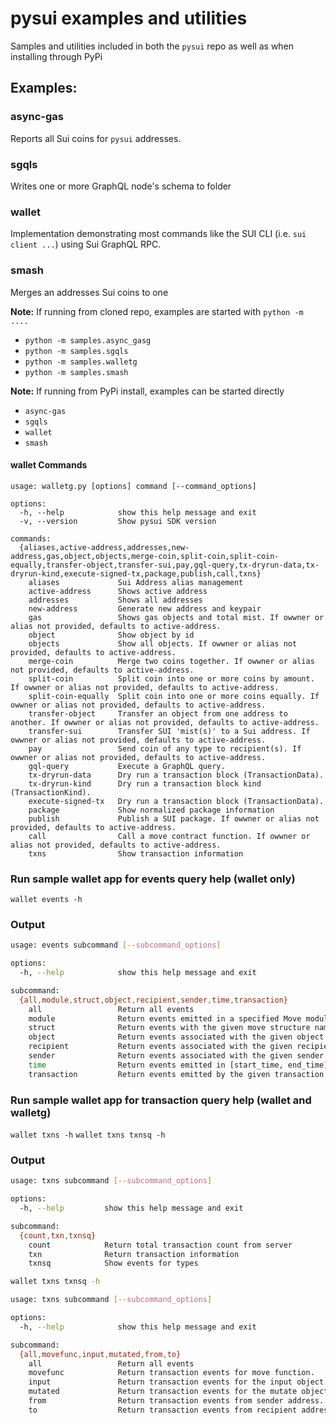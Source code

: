 # pysui examples and utilities

Samples and utilities included in both the `pysui` repo as well as when installing through PyPi


## Examples:

### async-gas

Reports all Sui coins for `pysui` addresses.

### sgqls

Writes one or more GraphQL node's schema to folder

### wallet

Implementation demonstrating most commands like the SUI CLI (i.e. `sui client ...`) using Sui GraphQL RPC.

### smash

Merges an addresses Sui coins to one

**Note:** If running from cloned repo, examples are started with `python -m ....`

- `python -m samples.async_gasg`
- `python -m samples.sgqls`
- `python -m samples.walletg`
- `python -m samples.smash`

**Note:** If running from PyPi install, examples can be started directly

- `async-gas`
- `sgqls`
- `wallet`
- `smash`


#### wallet Commands
```shell
usage: walletg.py [options] command [--command_options]

options:
  -h, --help            show this help message and exit
  -v, --version         Show pysui SDK version

commands:
  {aliases,active-address,addresses,new-address,gas,object,objects,merge-coin,split-coin,split-coin-equally,transfer-object,transfer-sui,pay,gql-query,tx-dryrun-data,tx-dryrun-kind,execute-signed-tx,package,publish,call,txns}
    aliases             Sui Address alias management
    active-address      Shows active address
    addresses           Shows all addresses
    new-address         Generate new address and keypair
    gas                 Shows gas objects and total mist. If owwner or alias not provided, defaults to active-address.
    object              Show object by id
    objects             Show all objects. If owwner or alias not provided, defaults to active-address.
    merge-coin          Merge two coins together. If owwner or alias not provided, defaults to active-address.
    split-coin          Split coin into one or more coins by amount. If owwner or alias not provided, defaults to active-address.
    split-coin-equally  Split coin into one or more coins equally. If owwner or alias not provided, defaults to active-address.
    transfer-object     Transfer an object from one address to another. If owwner or alias not provided, defaults to active-address.
    transfer-sui        Transfer SUI 'mist(s)' to a Sui address. If owwner or alias not provided, defaults to active-address.
    pay                 Send coin of any type to recipient(s). If owwner or alias not provided, defaults to active-address.
    gql-query           Execute a GraphQL query.
    tx-dryrun-data      Dry run a transaction block (TransactionData).
    tx-dryrun-kind      Dry run a transaction block kind (TransactionKind).
    execute-signed-tx   Dry run a transaction block (TransactionData).
    package             Show normalized package information
    publish             Publish a SUI package. If owwner or alias not provided, defaults to active-address.
    call                Call a move contract function. If owwner or alias not provided, defaults to active-address.
    txns                Show transaction information
```

### Run sample wallet app for events query help (wallet only)

`wallet events -h`

### Output

```bash
usage: events subcommand [--subcommand_options]

options:
  -h, --help            show this help message and exit

subcommand:
  {all,module,struct,object,recipient,sender,time,transaction}
    all                 Return all events
    module              Return events emitted in a specified Move module
    struct              Return events with the given move structure name
    object              Return events associated with the given object
    recipient           Return events associated with the given recipient
    sender              Return events associated with the given sender
    time                Return events emitted in [start_time, end_time) interval
    transaction         Return events emitted by the given transaction
```

### Run sample wallet app for transaction query help (wallet and walletg)

`wallet txns -h`
`wallet txns txnsq -h`

### Output

```bash
usage: txns subcommand [--subcommand_options]

options:
  -h, --help         show this help message and exit

subcommand:
  {count,txn,txnsq}
    count            Return total transaction count from server
    txn              Return transaction information
    txnsq            Show events for types

wallet txns txnsq -h

usage: txns subcommand [--subcommand_options]

options:
  -h, --help            show this help message and exit

subcommand:
  {all,movefunc,input,mutated,from,to}
    all                 Return all events
    movefunc            Return transaction events for move function.
    input               Return transaction events for the input object.
    mutated             Return transaction events for the mutate object.
    from                Return transaction events from sender address.
    to                  Return transaction events from recipient address.
```
